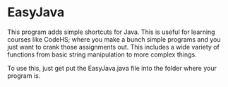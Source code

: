 # EasyJava
This program adds simple shortcuts for Java. This is useful for learning courses like CodeHS; where you make a bunch simple programs and you just want to crank those assignments out. This includes a wide variety of functions from basic string manipulation to more complex things.

To use this, just get put the EasyJava.java file into the folder where your program is.
